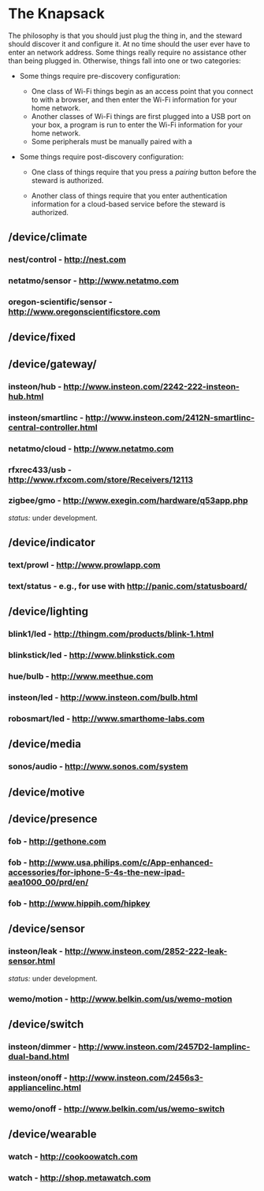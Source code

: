 # The Knapsack
The philosophy is that you should just plug the thing in, and the steward should discover it and configure it. At no time should the user ever have to enter an network address. Some things really require no assistance other than being plugged in. Otherwise, things fall into one or two categories:

* Some things require pre-discovery configuration:

    * One class of Wi-Fi things begin as an access point that you connect to with a browser, and then enter the Wi-Fi information for your home network.
    * Another classes of Wi-Fi things are first plugged into a USB port on your box, a program is run to enter the Wi-Fi information for your home network.
    * Some peripherals must be manually paired with a 

* Some things require post-discovery configuration:

    * One class of things require that you press a _pairing_ button before the steward is authorized.

    * Another class of things require that you enter authentication information for a cloud-based service before the steward is authorized.

## /device/climate
### nest/control - http://nest.com
### netatmo/sensor - http://www.netatmo.com
### oregon-scientific/sensor - http://www.oregonscientificstore.com

## /device/fixed

## /device/gateway/
### insteon/hub - http://www.insteon.com/2242-222-insteon-hub.html
### insteon/smartlinc - http://www.insteon.com/2412N-smartlinc-central-controller.html
### netatmo/cloud - http://www.netatmo.com
### rfxrec433/usb - http://www.rfxcom.com/store/Receivers/12113
### zigbee/gmo - http://www.exegin.com/hardware/q53app.php
_status:_ under development.

## /device/indicator
### text/prowl - http://www.prowlapp.com
### text/status - e.g., for use with http://panic.com/statusboard/

## /device/lighting
### blink1/led - http://thingm.com/products/blink-1.html
### blinkstick/led - http://www.blinkstick.com
### hue/bulb - http://www.meethue.com
### insteon/led - http://www.insteon.com/bulb.html
### robosmart/led - http://www.smarthome-labs.com

## /device/media
### sonos/audio - http://www.sonos.com/system

## /device/motive

## /device/presence
### fob - http://gethone.com
### fob - http://www.usa.philips.com/c/App-enhanced-accessories/for-iphone-5-4s-the-new-ipad-aea1000_00/prd/en/
### fob - http://www.hippih.com/hipkey

## /device/sensor
### insteon/leak - http://www.insteon.com/2852-222-leak-sensor.html
_status:_ under development.
### wemo/motion - http://www.belkin.com/us/wemo-motion

## /device/switch
### insteon/dimmer - http://www.insteon.com/2457D2-lamplinc-dual-band.html
### insteon/onoff - http://www.insteon.com/2456s3-appliancelinc.html
### wemo/onoff - http://www.belkin.com/us/wemo-switch

## /device/wearable
### watch - http://cookoowatch.com
### watch - http://shop.metawatch.com
